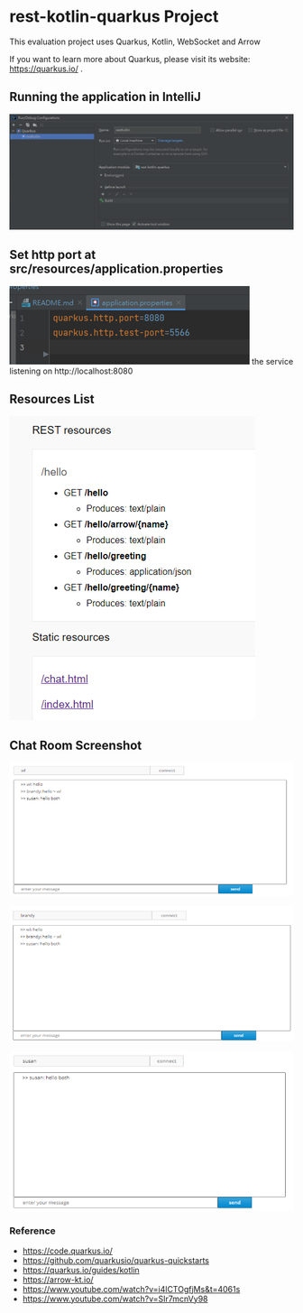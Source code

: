 # rest-kotlin-quarkus Project

This evaluation project uses Quarkus, Kotlin, WebSocket and Arrow

If you want to learn more about Quarkus, please visit its website: https://quarkus.io/ .

## Running the application in IntelliJ

![](img/runConfig.png)


## Set http port at **src/resources/application.properties**


![img.png](img/properties.png)
the service listening on http://localhost:8080

## Resources List

![img_1.png](img/resourceList.png)


## Chat Room Screenshot

![img_2.png](img/wl_chat.png)

![img.png](img/brandy_chat.png)

![img.png](img/susan_chat.png)

### Reference
* https://code.quarkus.io/
* https://github.com/quarkusio/quarkus-quickstarts
* https://quarkus.io/guides/kotlin
* https://arrow-kt.io/
* https://www.youtube.com/watch?v=i4lCTOgfjMs&t=4061s
* https://www.youtube.com/watch?v=SIr7mcnVy98
